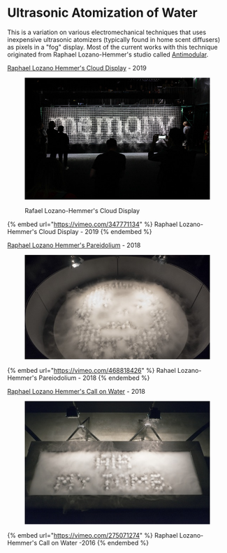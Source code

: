 # Ultrasonic Atomization of Water

This is a variation on various electromechanical techniques that uses inexpensive ultrasonic atomizers (typically found in home scent diffusers) as pixels in a "fog" display. Most of the current works with this technique originated from Raphael Lozano-Hemmer's studio called [Antimodular](https://www.antimodular.com).



[Raphael Lozano Hemmer's Cloud Display](https://www.lozano-hemmer.com/cloud\_display.php) - 2019

<figure><img src="../.gitbook/assets/68747470733a2f2f7777772e6c6f7a616e6f2d68656d6d65722e636f6d2f696d6167655f736574732f636c6f75645f646973706c61792f6d616e636865737465725f323031392f636c6f75645f646973706c61795f6d616e636865737465725f323031395f6d795f35303541363738342e6a7067-1 (1).jpeg" alt=""><figcaption><p>Rafael Lozano-Hemmer's Cloud Display</p></figcaption></figure>

{% embed url="https://vimeo.com/347771134" %}
Raphael Lozano-Hemmer's Cloud Display - 2019
{% endembed %}

[Raphael Lozano Hemmer's Pareidolium](https://www.lozano-hemmer.com/pareidolium.php) - 2018

<figure><img src="../.gitbook/assets/68747470733a2f2f7777772e6c6f7a616e6f2d68656d6d65722e636f6d2f696d6167655f736574732f7061726569646f6c69756d2f73656f756c5f323031382f7061726569646f6c69756d5f73656f756c5f323031385f6d6c5f3030322e6a7067-1.jpeg" alt=""><figcaption></figcaption></figure>

{% embed url="https://vimeo.com/468818426" %}
Rahael Lozano-Hemmer's Pareiodolium - 2018
{% endembed %}



[Raphael Lozano Hemmer's Call on Water](https://www.lozano-hemmer.com/call\_on\_water.php) - 2018

<figure><img src="../.gitbook/assets/68747470733a2f2f7777772e6c6f7a616e6f2d68656d6d65722e636f6d2f696d6167655f736574732f63616c6c5f6f6e5f77617465722f626173656c5f323031362f63616c6c5f6f6e5f77617465725f626173656c5f323031365f66775f3030352e6a7067-1.jpeg" alt=""><figcaption></figcaption></figure>

{% embed url="https://vimeo.com/275071274" %}
Raphael Lozano-Hemmer's Call on Water -2016
{% endembed %}


